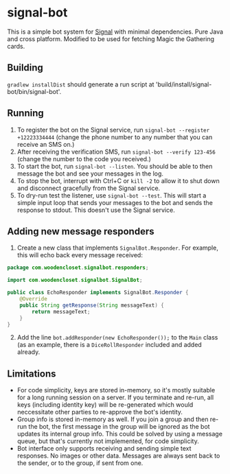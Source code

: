 # signal-bot 
This is a simple bot system for [Signal](https://github.com/signalapp) with minimal dependencies. Pure Java and cross platform. Modified to be used for fetching Magic the Gathering cards.

## Building
`gradlew installDist` should generate a run script at 'build/install/signal-bot/bin/signal-bot'.

## Running
1. To register the bot on the Signal service, run `signal-bot --register +12223334444` (change the phone number to any number that you can receive an SMS on.)
2. After receiving the verification SMS, run `signal-bot --verify 123-456` (change the number to the code you received.)
3. To start the bot, run `signal-bot --listen`. You should be able to then message the bot and see your messages in the log.
4. To stop the bot, interrupt with Ctrl+C or `kill -2` to allow it to shut down and disconnect gracefully from the Signal service.
5. To dry-run test the listener, use `signal-bot --test`. This will start a simple input loop that sends your messages to the bot and sends the response to stdout. This doesn't use the Signal service.

## Adding new message responders
1. Create a new class that implements `SignalBot.Responder`. For example, this will echo back every message received:
```java
package com.woodencloset.signalbot.responders;

import com.woodencloset.signalbot.SignalBot;

public class EchoResponder implements SignalBot.Responder {
    @Override
    public String getResponse(String messageText) {
        return messageText;
    }
}
```
2. Add the line `bot.addResponder(new EchoResponder());` to the `Main` class (as an example, there is a `DiceRollResponder` included and added already.

## Limitations
- For code simplicity, keys are stored in-memory, so it's mostly suitable for a long running session on a server. If you terminate and re-run, all keys (including identity key) will be re-generated which would neccessitate other parties to re-approve the bot's identity.
- Group info is stored in-memory as well. If you join a group and then re-run the bot, the first message in the group will be ignored as the bot updates its internal group info. This could be solved by using a message queue, but that's currently not implemented, for code simplicity.
- Bot interface only supports receiving and sending simple text responses. No images or other data. Messages are always sent back to the sender, or to the group, if sent from one.
